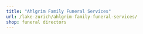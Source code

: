 ```yaml
---
title: "Ahlgrim Family Funeral Services"
url: /lake-zurich/ahlgrim-family-funeral-services/
shop: funeral directors
---
```

